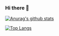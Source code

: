 ### Hi there 👋

<!--
**liangchaofei/liangchaofei** is a ✨ _special_ ✨ repository because its `README.md` (this file) appears on your GitHub profile.

Here are some ideas to get you started:

- 🔭 I’m currently working on ...
- 🌱 I’m currently learning ...
- 👯 I’m looking to collaborate on ...
- 🤔 I’m looking for help with ...
- 💬 Ask me about ...
- 📫 How to reach me: ...
- 😄 Pronouns: ...
- ⚡ Fun fact: ...
-->

[![Anurag's github stats](https://github-readme-stats.vercel.app/api?username=liangchaofei&show_icons=true&theme=radical&show_owner=true)](https://github.com/anuraghazra/github-readme-stats)

[![Top Langs](https://github-readme-stats.vercel.app/api/top-langs/?username=liangchaofei&layout=compact)](https://github.com/anuraghazra/github-readme-stats)

